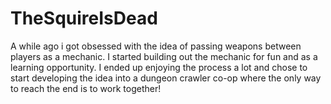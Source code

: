 # TheSquireIsDead
A while ago i got obsessed with the idea of passing weapons between players as a mechanic. I started building out the mechanic for fun and as a learning opportunity. I ended up enjoying the process a lot and chose to start developing the idea into a dungeon crawler co-op where the only way to reach the end is to work together!
